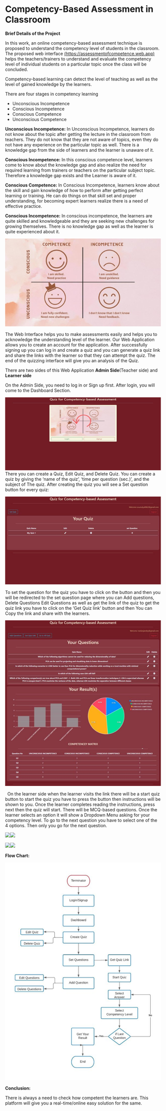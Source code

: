 ﻿# Competency-Based Assessment in Classroom

**Brief Details of the Project** 

In this work, an online competency-based assessment technique is proposed to understand the competency  level  of  students  in  the  classroom.  The  proposed  web  interface [(https://assessmentofcompetence.web.app)](https://assessmentofcompetence.web.app/)  helps  the  teachers/trainers  to  understand  and evaluate the competency level of individual students on a  particular topic once the class will be concluded.  

Competency-based  learning  can  detect  the  level  of  teaching  as  well  as  the  level  of  gained knowledge by the learners. 

There are four stages in competency learning  

- Unconscious Incompetence 
- Conscious Incompetence 
- Conscious Competence 
- Unconscious Competence 

**Unconscious Incompetence:** In Unconscious Incompetence, learners do not know about the topic after getting the lecture in the classroom from teachers.  They do not know that they are not aware of topics, even they do not have any experience on the particular topic as well. There is a knowledge gap from the side of learners and the learner is unaware of it. 

**Conscious Incompetence:** In this conscious competence level, learners come to know about the knowledge gap and also realize the need for required learning from trainers or teachers on the particular subject topic. Therefore a knowledge gap exists and the Learner is aware of it. 

**Conscious Competence:** In Conscious Incompetence, learners know about the skill and gain knowledge of how to perform after getting perfect learning or training. He can do things on that skill  set and  proper understanding, for  becoming  expert  learners  realize there  is  a  need  of effective practice.  

**Conscious  Incompetence:**   In  conscious  incompetence,  the  learners  are  quite  skilled  and knowledgeable  and  they  are  seeking  new  challenges  for  growing  themselves.  There  is  no knowledge gap as well as the learner is quite experienced about it. 

![](/README_assets/Aspose.Words.1d77fe79-49b1-4e20-9944-402e6ade56a6.001.jpeg)

The Web Interface helps you to make assessments easily and helps you to acknowledge the understanding level of the learner. Our Web Application allows you to create an account for the application. After successfully signing up you can log in and create a quiz and you can generate a quiz link and share the links with the learner so that they can attempt the quiz. The end of the quizzing interface will give you an analysis of the Quiz. 

There are two sides of this Web Application **Admin Side**(Teacher side) and **Learner side**  

On the Admin Side, you need to log in or Sign up first. After login, you will come to the Dashboard Section. 

![](/README_assets/Aspose.Words.1d77fe79-49b1-4e20-9944-402e6ade56a6.002.jpeg)There you can create a Quiz, Edit Quiz, and Delete Quiz. You can create a quiz by giving the ‘name of the quiz’, ‘time per question (sec.)’, and the subject of The quiz. After creating the quiz you will see a Set question button for every quiz: 

![](/README_assets/Aspose.Words.1d77fe79-49b1-4e20-9944-402e6ade56a6.003.jpeg)

To set the question for the quiz you have to click on the button and then you will be redirected to the set question page where you can Add questions, Delete Questions  Edit Questions as well as get the link of the quiz to get the quiz link you have to click on the ‘Get Quiz link’ button and then You can Copy the link and share with the learners. 

![](/README_assets/Aspose.Words.1d77fe79-49b1-4e20-9944-402e6ade56a6.004.jpeg)

` `On the learner side when the learner visits the link there will be a start quiz button to start the quiz you have to press the button then instructions will be shown to you. Once the learner completes reading the instructions, press next then the quiz will start. There will be MCQ-based questions. Once the learner selects an option it will show a Dropdown Menu asking for your competency level. To go to the next question you have to select one of the 4 options. Then only you go for the next question.  

![](/README_assets/Aspose.Words.1d77fe79-49b1-4e20-9944-402e6ade56a6.005.png)![](/README_assets/Aspose.Words.1d77fe79-49b1-4e20-9944-402e6ade56a6.006.png)

![](Aspose.Words.1d77fe79-49b1-4e20-9944-402e6ade56a6.007.png)![](Aspose.Words.1d77fe79-49b1-4e20-9944-402e6ade56a6.008.png)

**Flow Chart:**

![](/README_assets/Aspose.Words.1d77fe79-49b1-4e20-9944-402e6ade56a6.009.jpeg)

**Conclusion:** 

There is always a need to check how competent the learners are. This platform will give you a real-time/online easy solution for the same. 


